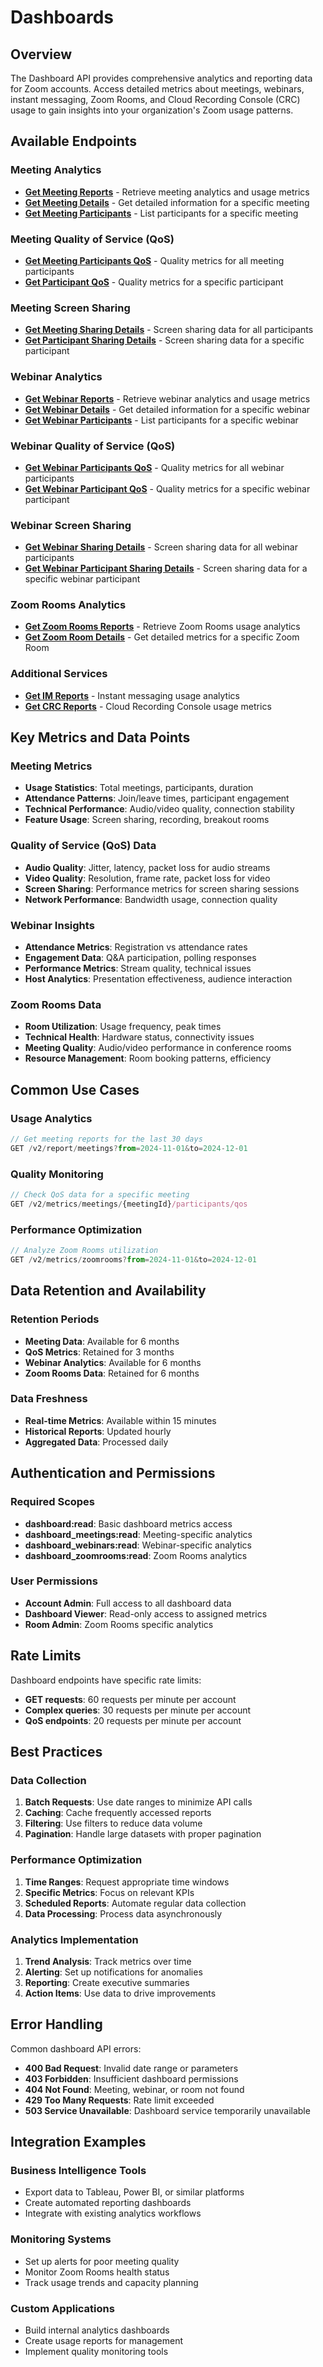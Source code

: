# Dashboards

## Overview

The Dashboard API provides comprehensive analytics and reporting data for Zoom accounts. Access detailed metrics about meetings, webinars, instant messaging, Zoom Rooms, and Cloud Recording Console (CRC) usage to gain insights into your organization's Zoom usage patterns.

## Available Endpoints

### Meeting Analytics
- **[Get Meeting Reports](get_meetings.md)** - Retrieve meeting analytics and usage metrics
- **[Get Meeting Details](get_meetings_meetingId.md)** - Get detailed information for a specific meeting
- **[Get Meeting Participants](get_meetings_meetingId_participants.md)** - List participants for a specific meeting

### Meeting Quality of Service (QoS)
- **[Get Meeting Participants QoS](get_meetings_meetingId_participants_qos.md)** - Quality metrics for all meeting participants
- **[Get Participant QoS](get_meetings_meetingId_participants_participantId_qos.md)** - Quality metrics for a specific participant

### Meeting Screen Sharing
- **[Get Meeting Sharing Details](get_meetings_meetingId_participants_sharing.md)** - Screen sharing data for all participants
- **[Get Participant Sharing Details](get_meetings_meetingId_participants_participantId_sharing.md)** - Screen sharing data for a specific participant

### Webinar Analytics
- **[Get Webinar Reports](get_webinars.md)** - Retrieve webinar analytics and usage metrics  
- **[Get Webinar Details](get_webinars_webinarId.md)** - Get detailed information for a specific webinar
- **[Get Webinar Participants](get_webinars_webinarId_participants.md)** - List participants for a specific webinar

### Webinar Quality of Service (QoS)
- **[Get Webinar Participants QoS](get_webinars_webinarId_participants_qos.md)** - Quality metrics for all webinar participants
- **[Get Webinar Participant QoS](get_webinars_webinarId_participants_participantId_qos.md)** - Quality metrics for a specific webinar participant

### Webinar Screen Sharing
- **[Get Webinar Sharing Details](get_webinars_webinarId_participants_sharing.md)** - Screen sharing data for all webinar participants
- **[Get Webinar Participant Sharing Details](get_webinars_webinarId_participants_participantId_sharing.md)** - Screen sharing data for a specific webinar participant

### Zoom Rooms Analytics
- **[Get Zoom Rooms Reports](get_zoomrooms.md)** - Retrieve Zoom Rooms usage analytics
- **[Get Zoom Room Details](get_zoomrooms_zoomroomId.md)** - Get detailed metrics for a specific Zoom Room

### Additional Services
- **[Get IM Reports](get_im.md)** - Instant messaging usage analytics
- **[Get CRC Reports](get_crc.md)** - Cloud Recording Console usage metrics

## Key Metrics and Data Points

### Meeting Metrics
- **Usage Statistics**: Total meetings, participants, duration
- **Attendance Patterns**: Join/leave times, participant engagement
- **Technical Performance**: Audio/video quality, connection stability
- **Feature Usage**: Screen sharing, recording, breakout rooms

### Quality of Service (QoS) Data
- **Audio Quality**: Jitter, latency, packet loss for audio streams
- **Video Quality**: Resolution, frame rate, packet loss for video
- **Screen Sharing**: Performance metrics for screen sharing sessions
- **Network Performance**: Bandwidth usage, connection quality

### Webinar Insights
- **Attendance Metrics**: Registration vs attendance rates
- **Engagement Data**: Q&A participation, polling responses
- **Performance Metrics**: Stream quality, technical issues
- **Host Analytics**: Presentation effectiveness, audience interaction

### Zoom Rooms Data
- **Room Utilization**: Usage frequency, peak times
- **Technical Health**: Hardware status, connectivity issues
- **Meeting Quality**: Audio/video performance in conference rooms
- **Resource Management**: Room booking patterns, efficiency

## Common Use Cases

### Usage Analytics
```javascript
// Get meeting reports for the last 30 days
GET /v2/report/meetings?from=2024-11-01&to=2024-12-01
```

### Quality Monitoring
```javascript
// Check QoS data for a specific meeting
GET /v2/metrics/meetings/{meetingId}/participants/qos
```

### Performance Optimization
```javascript
// Analyze Zoom Rooms utilization
GET /v2/metrics/zoomrooms?from=2024-11-01&to=2024-12-01
```

## Data Retention and Availability

### Retention Periods
- **Meeting Data**: Available for 6 months
- **QoS Metrics**: Retained for 3 months  
- **Webinar Analytics**: Available for 6 months
- **Zoom Rooms Data**: Retained for 6 months

### Data Freshness
- **Real-time Metrics**: Available within 15 minutes
- **Historical Reports**: Updated hourly
- **Aggregated Data**: Processed daily

## Authentication and Permissions

### Required Scopes
- **dashboard:read**: Basic dashboard metrics access
- **dashboard_meetings:read**: Meeting-specific analytics
- **dashboard_webinars:read**: Webinar-specific analytics
- **dashboard_zoomrooms:read**: Zoom Rooms analytics

### User Permissions
- **Account Admin**: Full access to all dashboard data
- **Dashboard Viewer**: Read-only access to assigned metrics
- **Room Admin**: Zoom Rooms specific analytics

## Rate Limits

Dashboard endpoints have specific rate limits:
- **GET requests**: 60 requests per minute per account
- **Complex queries**: 30 requests per minute per account
- **QoS endpoints**: 20 requests per minute per account

## Best Practices

### Data Collection
1. **Batch Requests**: Use date ranges to minimize API calls
2. **Caching**: Cache frequently accessed reports
3. **Filtering**: Use filters to reduce data volume
4. **Pagination**: Handle large datasets with proper pagination

### Performance Optimization
1. **Time Ranges**: Request appropriate time windows
2. **Specific Metrics**: Focus on relevant KPIs
3. **Scheduled Reports**: Automate regular data collection
4. **Data Processing**: Process data asynchronously

### Analytics Implementation
1. **Trend Analysis**: Track metrics over time
2. **Alerting**: Set up notifications for anomalies
3. **Reporting**: Create executive summaries
4. **Action Items**: Use data to drive improvements

## Error Handling

Common dashboard API errors:
- **400 Bad Request**: Invalid date range or parameters
- **403 Forbidden**: Insufficient dashboard permissions
- **404 Not Found**: Meeting, webinar, or room not found
- **429 Too Many Requests**: Rate limit exceeded
- **503 Service Unavailable**: Dashboard service temporarily unavailable

## Integration Examples

### Business Intelligence Tools
- Export data to Tableau, Power BI, or similar platforms
- Create automated reporting dashboards
- Integrate with existing analytics workflows

### Monitoring Systems
- Set up alerts for poor meeting quality
- Monitor Zoom Rooms health status
- Track usage trends and capacity planning

### Custom Applications
- Build internal analytics dashboards
- Create usage reports for management
- Implement quality monitoring tools

